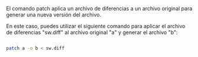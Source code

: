 

El comando patch aplica un archivo de diferencias a un archivo original para generar una nueva versión del archivo.

En este caso, puedes utilizar el siguiente comando para aplicar el archivo de diferencias "sw.diff" al archivo original "a" y generar el archivo "b":

```bash

patch a -o b < sw.diff

```


